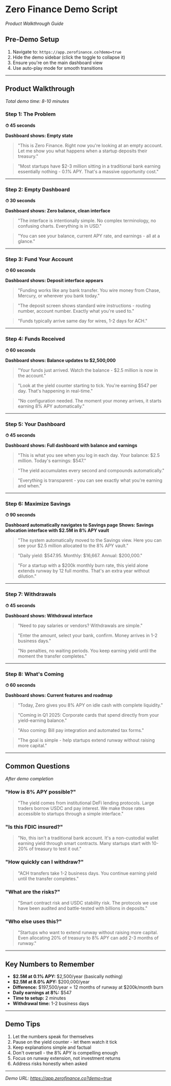 # Zero Finance Demo Script

_Product Walkthrough Guide_

## Pre-Demo Setup

1. Navigate to: `https://app.zerofinance.co?demo=true`
2. Hide the demo sidebar (click the toggle to collapse it)
3. Ensure you're on the main dashboard view
4. Use auto-play mode for smooth transitions

---

## Product Walkthrough

_Total demo time: 8-10 minutes_

### Step 1: The Problem

**⏱ 45 seconds**

**Dashboard shows: Empty state**

> "This is Zero Finance. Right now you're looking at an empty account. Let me show you what happens when a startup deposits their treasury."

> "Most startups have $2-3 million sitting in a traditional bank earning essentially nothing - 0.1% APY. That's a massive opportunity cost."

---

### Step 2: Empty Dashboard

**⏱ 30 seconds**

**Dashboard shows: Zero balance, clean interface**

> "The interface is intentionally simple. No complex terminology, no confusing charts. Everything is in USD."

> "You can see your balance, current APY rate, and earnings - all at a glance."

---

### Step 3: Fund Your Account

**⏱ 60 seconds**

**Dashboard shows: Deposit interface appears**

> "Funding works like any bank transfer. You wire money from Chase, Mercury, or wherever you bank today."

> "The deposit screen shows standard wire instructions - routing number, account number. Exactly what you're used to."

> "Funds typically arrive same day for wires, 1-2 days for ACH."

---

### Step 4: Funds Received

**⏱ 60 seconds**

**Dashboard shows: Balance updates to $2,500,000**

> "Your funds just arrived. Watch the balance - $2.5 million is now in the account."

> "Look at the yield counter starting to tick. You're earning $547 per day. That's happening in real-time."

> "No configuration needed. The moment your money arrives, it starts earning 8% APY automatically."

---

### Step 5: Your Dashboard

**⏱ 45 seconds**

**Dashboard shows: Full dashboard with balance and earnings**

> "This is what you see when you log in each day. Your balance: $2.5 million. Today's earnings: $547."

> "The yield accumulates every second and compounds automatically."

> "Everything is transparent - you can see exactly what you're earning and when."

---

### Step 6: Maximize Savings

**⏱ 90 seconds**

**Dashboard automatically navigates to Savings page**
**Shows: Savings allocation interface with $2.5M in 8% APY vault**

> "The system automatically moved to the Savings view. Here you can see your $2.5 million allocated to the 8% APY vault."

> "Daily yield: $547.95. Monthly: $16,667. Annual: $200,000."

> "For a startup with a $200k monthly burn rate, this yield alone extends runway by 12 full months. That's an extra year without dilution."

---

### Step 7: Withdrawals

**⏱ 45 seconds**

**Dashboard shows: Withdrawal interface**

> "Need to pay salaries or vendors? Withdrawals are simple."

> "Enter the amount, select your bank, confirm. Money arrives in 1-2 business days."

> "No penalties, no waiting periods. You keep earning yield until the moment the transfer completes."

---

### Step 8: What's Coming

**⏱ 60 seconds**

**Dashboard shows: Current features and roadmap**

> "Today, Zero gives you 8% APY on idle cash with complete liquidity."

> "Coming in Q1 2025: Corporate cards that spend directly from your yield-earning balance."

> "Also coming: Bill pay integration and automated tax forms."

> "The goal is simple - help startups extend runway without raising more capital."

---

## Common Questions

_After demo completion_

### "How is 8% APY possible?"

> "The yield comes from institutional DeFi lending protocols. Large traders borrow USDC and pay interest. We make those rates accessible to startups through a simple interface."

### "Is this FDIC insured?"

> "No, this isn't a traditional bank account. It's a non-custodial wallet earning yield through smart contracts. Many startups start with 10-20% of treasury to test it out."

### "How quickly can I withdraw?"

> "ACH transfers take 1-2 business days. You continue earning yield until the transfer completes."

### "What are the risks?"

> "Smart contract risk and USDC stability risk. The protocols we use have been audited and battle-tested with billions in deposits."

### "Who else uses this?"

> "Startups who want to extend runway without raising more capital. Even allocating 20% of treasury to 8% APY can add 2-3 months of runway."

---

## Key Numbers to Remember

- **$2.5M at 0.1% APY:** $2,500/year (basically nothing)
- **$2.5M at 8.0% APY:** $200,000/year
- **Difference:** $197,500/year = 12 months of runway at $200k/month burn
- **Daily earnings at 8%:** $547
- **Time to setup:** 2 minutes
- **Withdrawal time:** 1-2 business days

---

## Demo Tips

1. Let the numbers speak for themselves
2. Pause on the yield counter - let them watch it tick
3. Keep explanations simple and factual
4. Don't oversell - the 8% APY is compelling enough
5. Focus on runway extension, not investment returns
6. Address risks honestly when asked

---

_Demo URL: https://app.zerofinance.co?demo=true_
